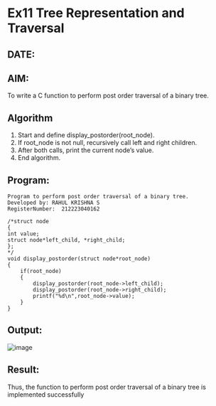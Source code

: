 # Ex11 Tree Representation and Traversal
## DATE:
## AIM:
To write a C function to perform post order traversal of a binary tree.

## Algorithm
1. Start and define display_postorder(root_node).
2. If root_node is not null, recursively call left and right children.
3. After both calls, print the current node’s value.
4. End algorithm.  

## Program:
```
Program to perform post order traversal of a binary tree.
Developed by: RAHUL KRISHNA S
RegisterNumber:  212223040162

/*struct node
{
int value;
struct node*left_child, *right_child;
};
*/
void display_postorder(struct node*root_node)
{
    if(root_node)
    {
        display_postorder(root_node->left_child);
        display_postorder(root_node->right_child);
        printf("%d\n",root_node->value);
    }
}
```

## Output:
![image](https://github.com/user-attachments/assets/5014bff7-1df7-4065-8335-b1bc587e64b1)



## Result:
Thus, the function to perform post order traversal of a binary tree is implemented successfully
